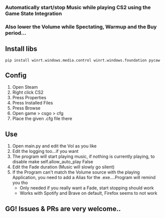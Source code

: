 ### Automatically start/stop Music while playing CS2 using the Game State Integration
### Also lower the Volume while Spectating, Warmup and the Buy period...
## Install libs
```
pip install winrt.windows.media.control winrt.windows.foundation pycaw
```
## Config
1. Open Steam
2. Right click CS2
3. Press Properties
4. Press Installed Files
5. Press Browse
6. Open game > csgo > cfg
7. Place the given .cfg file there
## Use
1. Open main.py and edit the Vol as you like
2. Edit the logging too...if you want
3. The program will start playing music, if nothing is currently playing, to disable make self.allow_auto_play False
4. Edit the Fade duration (Music will slowly go silent)
5. If the Program can't match the Volume source with the playing Application, you need to add a Alias for the .exe....Program will remind you tho
   - Only needed if you really want a Fade, start stopping should work
   - Works with Spotify and Brave on default, Firefox seems to not work
## GG! Issues & PRs are very welcome..
